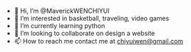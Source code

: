 - 👋 Hi, I’m @MaverickWENCHIYUI
- 👀 I’m interested in basketball, traveling, video games
- 🌱 I’m currently learning python
- 💞️ I’m looking to collaborate on design a website
- 📫 How to reach me contact me at chiyuiwen@gmail.com

<!---
MaverickWENCHIYUI/MaverickWENCHIYUI is a ✨ special ✨ repository because its `README.md` (this file) appears on your GitHub profile.
You can click the Preview link to take a look at your changes.
--->
